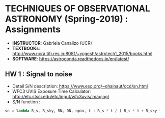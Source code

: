 # TECHNIQUES OF OBSERVATIONAL ASTRONOMY (Spring-2019) : Assignments

- **INSTRUCTOR**: Gabriela Canalizo (UCR)
- **TEXTBOOKs**: http://www.ncra.tifr.res.in:8081/~yogesh/astrotech1_2015/books.html
- **SOFTWARE**: https://astroconda.readthedocs.io/en/latest/

## HW 1 : Signal to noise

- Detail S/N description: https://www.eso.org/~ohainaut/ccd/sn.html
- WFC3 UVIS Exposure Time Calculator: http://etc.stsci.edu/etc/input/wfc3uvis/imaging/
- S/N function :

```python
sn = lambda R_s, R_sky, RN, DN, npix, t : R_s * t / ( R_s * t + R_sky * t * npix + RN**2 * npix + DN * t * npix )**(1/2)
```
